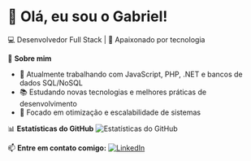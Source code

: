 # 👋 Olá, eu sou o Gabriel!

💻 Desenvolvedor Full Stack | 🚀 Apaixonado por tecnologia

📌 **Sobre mim**
- 🔭 Atualmente trabalhando com JavaScript, PHP, .NET e bancos de dados SQL/NoSQL
- 📚 Estudando novas tecnologias e melhores práticas de desenvolvimento
- 🎯 Focado em otimização e escalabilidade de sistemas

📊 **Estatísticas do GitHub**
![Estatísticas do GitHub](https://github-readme-stats.vercel.app/api?username=gabriel-defende&show_icons=true&theme=dark)

📫 **Entre em contato comigo:**
[![LinkedIn](https://img.shields.io/badge/LinkedIn-0077B5?style=for-the-badge&logo=linkedin&logoColor=white)](https://linkedin.com/in/gabriel-defende)

